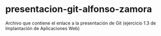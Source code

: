 # presentacion-git-alfonso-zamora
Archivo que contiene el enlace a la presentación de Git (ejercicio 1.3 de Implantación de Aplicaciones Web)
